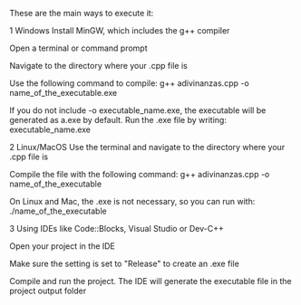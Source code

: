 These are the main ways to execute it:

1 Windows
Install MinGW, which includes the g++ compiler

Open a terminal or command prompt

Navigate to the directory where your .cpp file is

Use the following command to compile: g++ adivinanzas.cpp -o name_of_the_executable.exe

If you do not include -o executable_name.exe, the executable will be generated as a.exe by default. Run the .exe file by writing: executable_name.exe

2 Linux/MacOS
Use the terminal and navigate to the directory where your .cpp file is

Compile the file with the following command:
g++ adivinanzas.cpp -o name_of_the_executable

On Linux and Mac, the .exe is not necessary, so you can run with:
./name_of_the_executable

3 Using IDEs like Code::Blocks, Visual Studio or Dev-C++

Open your project in the IDE

Make sure the setting is set to "Release" to create an .exe file

Compile and run the project. The IDE will generate the executable file in the project output folder
